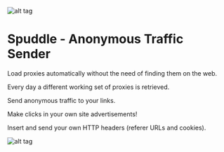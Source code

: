 ![alt tag](https://raw.githubusercontent.com/fsiamp/spuddle/master/687474703a2f2f73707564646c652d626574612e61707073706f742e636f6d2f6c6f676f2e706e67.png)

# <b>Spuddle - Anonymous Traffic Sender</b>

Load proxies automatically without the need of finding them on the web.

Every day a different working set of proxies is retrieved.

Send anonymous traffic to your links.

Make clicks in your own site advertisements! 

Insert and send your own HTTP headers (referer URLs and cookies).

![alt tag](https://raw.githubusercontent.com/fsiamp/spuddle/master/687474703a2f2f73707564646c652d626574612e61707073706f742e636f6d2f616374696f6e2e706e67.png)
